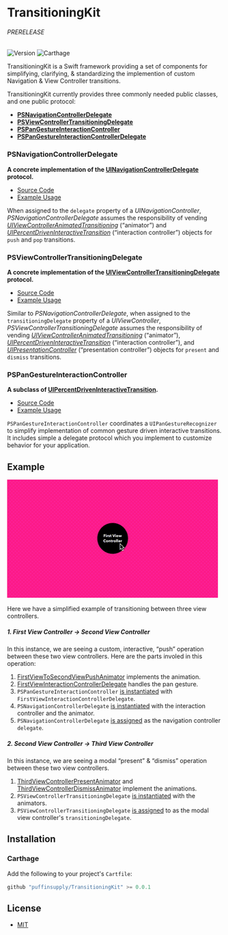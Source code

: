 # TransitioningKit

###### PRERELEASE

![Version](https://img.shields.io/badge/Version-0.1-4BC51D.svg?style=flat) ![Carthage](https://img.shields.io/badge/Carthage-compatible-4BC51D.svg?style=flat)

TransitioningKit is a Swift framework providing a set of components for simplifying, clarifying, & standardizing the implemention of custom Navigation & View Controller transitions.

TransitioningKit currently provides three commonly needed public classes, and one public protocol:

- **[PSNavigationControllerDelegate](#PSNavigationControllerDelegate)**
- **[PSViewControllerTransitioningDelegate](#PSViewControllerTransitioningDelegate)**
- **[PSPanGestureInteractionController](#PSPanGestureInteractionController)**
- **[PSPanGestureInteractionControllerDelegate](#PSPanGestureInteractionControllerDelegate)**

### PSNavigationControllerDelegate
**A concrete implementation of the [UINavigationControllerDelegate](https://developer.apple.com/library/ios/documentation/UIKit/Reference/UINavigationControllerDelegate_Protocol/) protocol.**

- [Source Code](TransitioningKit/PSNavigationControllerDelegate.swift)
- [Example Usage]()


When assigned to the `delegate` property of a *UINavigationController*, *PSNavigationControllerDelegate* assumes the responsibility of vending *[UIViewControllerAnimatedTransitioning](https://developer.apple.com/library/ios/documentation/UIKit/Reference/UIViewControllerAnimatedTransitioning_Protocol/)* (“animator”) and *[UIPercentDrivenInteractiveTransition](https://developer.apple.com/library/ios/documentation/UIKit/Reference/UIPercentDrivenInteractiveTransition_class/)* (“interaction controller”) objects for `push` and `pop` transitions.


### PSViewControllerTransitioningDelegate
**A concrete implementation of the [UIViewControllerTransitioningDelegate](https://developer.apple.com/library/ios/documentation/UIKit/Reference/UIViewControllerTransitioningDelegate_protocol/) protocol.**

- [Source Code](TransitioningKit/PSViewControllerTransitioningDelegate.swift)
- [Example Usage]()

Similar to *PSNavigationControllerDelegate*, when assigned to the `transitioningDelegate` property of a *UIViewController*, *PSViewControllerTransitioningDelegate* assumes the responsibility of vending *[UIViewControllerAnimatedTransitioning](https://developer.apple.com/library/ios/documentation/UIKit/Reference/UIViewControllerAnimatedTransitioning_Protocol/)* (“animator”), *[UIPercentDrivenInteractiveTransition](https://developer.apple.com/library/ios/documentation/UIKit/Reference/UIPercentDrivenInteractiveTransition_class/)* (“interaction controller”), and *[UIPresentationController](https://developer.apple.com/library/ios/documentation/UIKit/Reference/UIPresentationController_class/)* (“presentation controller”) objects for `present` and `dismiss` transitions.



### PSPanGestureInteractionController

**A subclass of [UIPercentDrivenInteractiveTransition](https://developer.apple.com/library/ios/documentation/UIKit/Reference/UIPercentDrivenInteractiveTransition_class/).**

- [Source Code](TransitioningKit/PSPanGestureInteractionController.swift)
- [Example Usage]()

`PSPanGestureInteractionController` coordinates a `UIPanGestureRecognizer` to simplify implementation of common gesture driven interactive transitions. It includes simple a delegate protocol which you implement to customize behavior for your application.

## Example

![Example](Example.gif)

Here we have a simplified example of transitioning between three view controllers.

##### 1. First View Controller → Second View Controller

In this instance, we are seeing a custom, interactive, “push” operation between these two view controllers. Here are the parts involed in this operation:

1. [FirstViewToSecondViewPushAnimator]() implements the animation.
2. [FirstViewInteractionControllerDelegate]() handles the pan gesture.
3. `PSPanGestureInteractionController` [is instantiated]() with `FirstViewInteractionControllerDelegate`.
4. `PSNavigationControllerDelegate` [is instantiated]() with the interaction controller and the animator.
5. `PSNavigationControllerDelegate` [is assigned]() as the navigation controller `delegate`.

##### 2. Second View Controller → Third View Controller

In this instance, we are seeing a modal “present” & “dismiss” operation between these two view controllers.

1. [ThirdViewControllerPresentAnimator]() and [ThirdViewControllerDismissAnimator]() implement the animations.
2. `PSViewControllerTransitioningDelegate` [is instantiated]() with the animators.
3. `PSViewControllerTransitioningDelegate` [is assigned]() to as the modal view controller's `transitioningDelegate`.

## Installation

### Carthage

Add the following to your project's `Cartfile`:

```swift
github "puffinsupply/TransitioningKit" >= 0.0.1
```

## License

- [MIT](http://thi.mit-license.org/)



